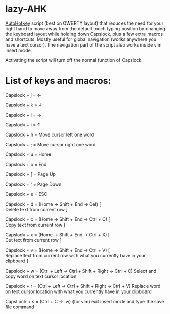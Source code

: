 # lazy-AHK

[AutoHotkey](https://www.autohotkey.com/) script (best on QWERTY layout) that reduces the need for your right hand to move away from the default touch typing position by changing the keyboard layout while holding down Capslock, plus a few extra macros and shortcuts. Mostly useful for global navigation (works anywhere you have a text cursor). The navigation part of the script also works inside vim insert mode.

Activating the script will turn off the normal function of Capslock.

# List of keys and macros:

Capslock + j = ←

Capslock + k = ↓

Capslock + l = →

Capslock + i = ↑

Capslock + h = Move cursor left one word

Capslock + ; = Move cursor right one word

Capslock + u = Home

Capslock + o = End

Capslock + \[ = Page Up

Capslock + ' = Page Down

Capslock + e = ESC

Capslock + d = (Home -> Shift + End -> Del) [  
Delete text from current row
]

Capslock + c = (Home -> Shift + End -> Ctrl + C) [  
Copy text from current row
]

Capslock + x = (Home -> Shift + End -> Ctrl + X) [  
Cut text from current row
]

Capslock + v = (Home -> Shift + End -> Ctrl + V) [  
Replace text from current row with what you currently have in your clipboard
]

Capslock + w = (Ctrl + Left -> Ctrl + Shift + Right -> Ctrl + C) Select and copy word on text cursor location

Capslock + r = (Ctrl + Left -> Ctrl + Shift + Right -> Ctrl + V) Replace word on text cursor location with what you currently have in your clipboard

CapsLock + s = (Ctrl + C -> \:w) (for vim) exit insert mode and type the save file command
